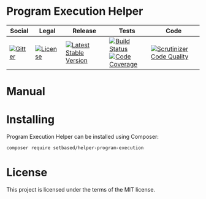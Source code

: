 # Program Execution Helper

<table>
<thead>
<tr>
<th>Social</th>
<th>Legal</th>
<th>Release</th>
<th>Tests</th>
<th>Code</th>
</tr>
</thead>
<tbody>
<tr>
<td>
<a href="https://gitter.im/SetBased/php-abc?utm_source=badge&utm_medium=badge&utm_campaign=pr-badge"><img src="https://badges.gitter.im/SetBased/php-abc.svg" alt="Gitter"/></a>
</td>
<td>
<a href="https://packagist.org/packages/setbased/helper-program-execution"><img src="https://poser.pugx.org/setbased/helper-program-execution/license" alt="License"/></a>
</td>
<td>
<a href="https://packagist.org/packages/setbased/helper-program-execution"><img src="https://poser.pugx.org/setbased/helper-program-execution/v/stable" alt="Latest Stable Version"/></a><br/>
</td>
<td>
<a href="https://github.com/SetBased/helper-program-execution/actions/workflows/unit.yml"><img src="https://github.com/SetBased/helper-program-execution/actions/workflows/unit.yml/badge.svg" alt="Build Status"/></a><br/>
<a href="https://codecov.io/gh/SetBased/helper-program-execution"><img src="https://codecov.io/gh/SetBased/helper-program-execution/branch/master/graph/badge.svg" alt="Code Coverage"/></a>
</td>
<td>
<a href="https://scrutinizer-ci.com/g/SetBased/php-helper-program-execution/?branch=master"><img src="https://scrutinizer-ci.com/g/SetBased/php-helper-program-execution/badges/quality-score.png?b=master" alt="Scrutinizer Code Quality"/></a>
</td>
</tr>
</tbody>
</table>

Manual
======



Installing
==========

Program Execution Helper can be installed using Composer:
```sh
composer require setbased/helper-program-execution
```

License
=======

This project is licensed under the terms of the MIT license.


